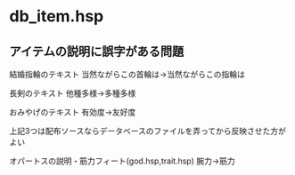 # db_item.hsp


## アイテムの説明に誤字がある問題
結婚指輪のテキスト
当然ながらこの首輪は→当然ながらこの指輪は

長剣のテキスト
他種多様→多種多様

おみやげのテキスト
有効度→友好度

上記3つは配布ソースならデータベースのファイルを弄ってから反映させた方がよい

オパートスの説明・筋力フィート(god.hsp,trait.hsp)
腕力→筋力

